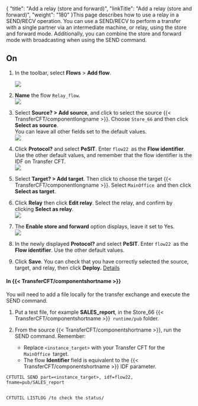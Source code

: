 {
    "title": "Add a relay (store and forward)",
    "linkTitle": "Add a relay (store and forward)",
    "weight": "180"
}This page describes how to use a relay in a SEND/RECV operation. You can use a SEND/RECV to perform a transfer with a single partner via an intermediate machine, or relay, using the store and forward mode. Additionally, you can combine the store and forward mode with broadcasting when using the SEND command.

## On

1.  In the toolbar, select **Flows** > **Add flow**.  

    ![](/Images/TransferCFT/flow1.png)

2.  **Name** the flow `Relay_flow`.  
    ![](/Images/TransferCFT/flow3.png)

3.  Select **Source? > Add source**, and click to select the source {{< TransferCFT/componentlongname >}}. Choose `Store_66` and then click **Select as source**.  
    You can leave all other fields set to the default values.  
    ![](/Images/TransferCFT/flow4.png)

4.  Click **Protocol?** and select **PeSIT**. Enter `flow22 `as the **Flow identifier**.  
    Use the other default values, and remember that the flow identifier is the IDF on Transfer CFT.  
    ![](/Images/TransferCFT/flow5.png)

5.  Select **Target? > Add target**. Then click to choose the target {{< TransferCFT/componentlongname >}}. Select `MainOffice `and then click **Select as target**.

6.  Click **Relay** then click **Edit relay**. Select the relay, and confirm by clicking **Select as relay**.  
    ![](/Images/TransferCFT/flow8.png)

7.  The **Enable store and forward** option displays, leave it set to Yes.  
    ![](/Images/TransferCFT/flow9.png)

8.  In the newly displayed **Protocol?** and select **PeSIT**. Enter `flow22 `as the **Flow identifier**. Use the other default values.

9.  Click **Save**. You can check that you have correctly selected the source, target, and relay, then click **Deploy.** [Details](../intro_cg_task_catalog/t_savedeployflow)

#### In {{< TransferCFT/componentshortname  >}}

You will need to add a file locally for the transfer exchange and execute the SEND command.

1.  Put a test file, for example **SALES\_report**, in the Store\_66 {{< TransferCFT/componentshortname >}}` runtime/pub` folder.
2.  From the source {{< TransferCFT/componentshortname >}}, run the SEND command. Remember:
    -   Replace `<instance_target>` with your Transfer CFT for the `MainOffice `target.

    <!-- -->

    -   The flow **Identifier** field is equivalent to the {{< TransferCFT/componentshortname >}} IDF parameter.

<!-- -->



    CFTUTIL SEND part=<instance_target>, idf=flow22, fname=pub/SALES_report

     
    CFTUTIL LISTLOG /to check the status/

 
